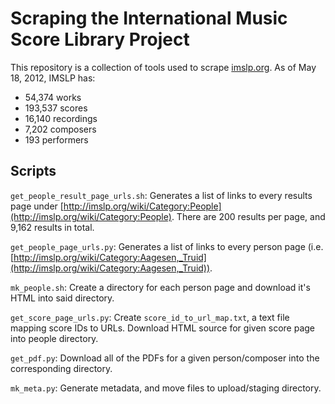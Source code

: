 # Scraping the International Music Score Library Project

This repository is a collection of tools used to scrape [imslp.org](http://imslp.org/wiki/Main_Page "imslp.org").
As of May 18, 2012, IMSLP has:

+ 54,374 works
+ 193,537 scores
+ 16,140 recordings
+ 7,202 composers
+ 193 performers

## Scripts

`get_people_result_page_urls.sh`: Generates a list of links to every results page under 
[http://imslp.org/wiki/Category:People](http://imslp.org/wiki/Category:People). There are 200 results per page,
and 9,162 results in total.

`get_people_page_urls.py`: Generates a list of links to every person page (i.e. [http://imslp.org/wiki/Category:Aagesen,_Truid](http://imslp.org/wiki/Category:Aagesen,_Truid)).

`mk_people.sh`: Create a directory for each person page and download it's HTML into said directory. 

`get_score_page_urls.py`: Create `score_id_to_url_map.txt`, a text file mapping score IDs to URLs. Download HTML source for given score page into people directory.

`get_pdf.py`: Download all of the PDFs for a given person/composer into the corresponding directory.

`mk_meta.py`: Generate metadata, and move files to upload/staging directory.

